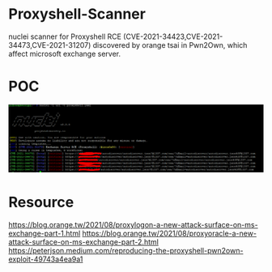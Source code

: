 # Proxyshell-Scanner
nuclei scanner for Proxyshell RCE (CVE-2021-34423,CVE-2021-34473,CVE-2021-31207) discovered by orange tsai in Pwn2Own, which affect microsoft exchange server.


# POC

![alt text](https://github.com/cyberheartmi9/Proxyshell-Scanner/blob/main/screenshot/proxyshell.PNG)


# Resource
https://blog.orange.tw/2021/08/proxylogon-a-new-attack-surface-on-ms-exchange-part-1.html
https://blog.orange.tw/2021/08/proxyoracle-a-new-attack-surface-on-ms-exchange-part-2.html
https://peterjson.medium.com/reproducing-the-proxyshell-pwn2own-exploit-49743a4ea9a1
